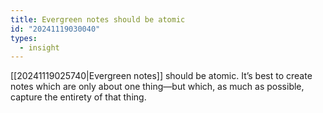 ```yaml
---
title: Evergreen notes should be atomic
id: "20241119030040"
types:
  - insight
---
```


[[20241119025740|Evergreen notes]] should be atomic. It’s best to create notes which are only about one thing—but which, as much as possible, capture the entirety of that thing.